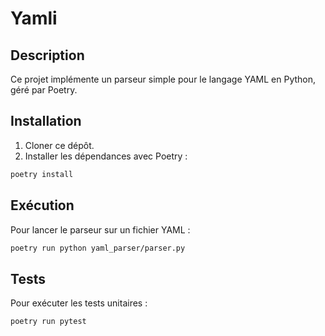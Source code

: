 # Yamli

## Description
Ce projet implémente un parseur simple pour le langage YAML en Python, géré par Poetry.

## Installation
1. Cloner ce dépôt.
2. Installer les dépendances avec Poetry :
```bash
poetry install
```

## Exécution
Pour lancer le parseur sur un fichier YAML :
```bash
poetry run python yaml_parser/parser.py
```

## Tests
Pour exécuter les tests unitaires :
```bash
poetry run pytest
```